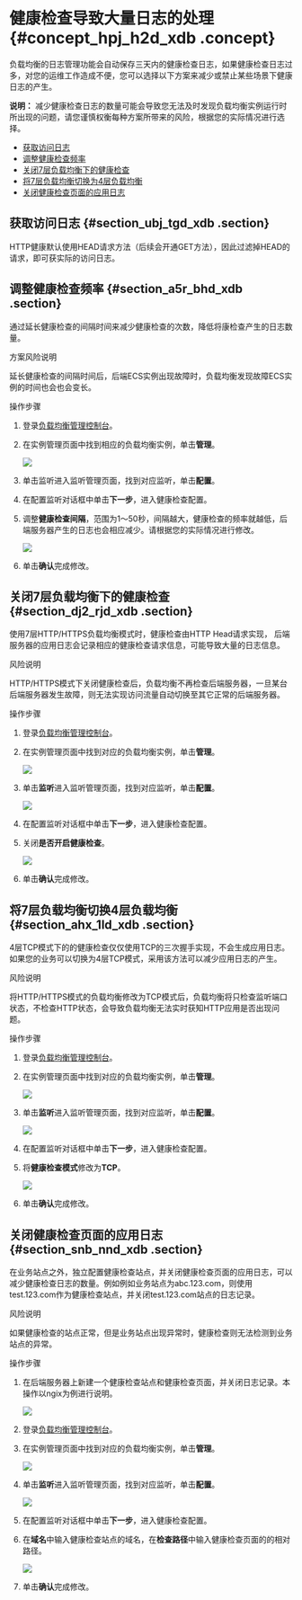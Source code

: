# 健康检查导致大量日志的处理 {#concept_hpj_h2d_xdb .concept}

负载均衡的日志管理功能会自动保存三天内的健康检查日志，如果健康检查日志过多，对您的运维工作造成不便，您可以选择以下方案来减少或禁止某些场景下健康日志的产生。

**说明：** 减少健康检查日志的数量可能会导致您无法及时发现负载均衡实例运行时所出现的问题，请您谨慎权衡每种方案所带来的风险，根据您的实际情况进行选择。

-   [获取访问日志](#section_ubj_tgd_xdb)
-   [调整健康检查频率](#section_a5r_bhd_xdb)
-   [关闭7层负载均衡下的健康检查](#section_dj2_rjd_xdb)
-   [将7层负载均衡切换为4层负载均衡](#section_ahx_1ld_xdb)
-   [关闭健康检查页面的应用日志](#section_snb_nnd_xdb)

## 获取访问日志 {#section_ubj_tgd_xdb .section}

HTTP健康默认使用HEAD请求方法（后续会开通GET方法），因此过滤掉HEAD的请求，即可获实际的访问日志。

## 调整健康检查频率 {#section_a5r_bhd_xdb .section}

通过延长健康检查的间隔时间来减少健康检查的次数，降低将康检查产生的日志数量。

方案风险说明

延长健康检查的间隔时间后，后端ECS实例出现故障时，负载均衡发现故障ECS实例的时间也会也会变长。

操作步骤

1.  登录[负载均衡管理控制台](https://slbnew.console.aliyun.com/)。
2.  在实例管理页面中找到相应的负载均衡实例，单击**管理**。

    ![](http://static-aliyun-doc.oss-cn-hangzhou.aliyuncs.com/assets/img/4302/15393432213386_zh-CN.png)

3.  单击监听进入监听管理页面，找到对应监听，单击**配置**。
4.  在配置监听对话框中单击**下一步**，进入健康检查配置。
5.  调整**健康检查间隔**，范围为1～50秒，间隔越大，健康检查的频率就越低，后端服务器产生的日志也会相应减少。请根据您的实际情况进行修改。

    ![](http://static-aliyun-doc.oss-cn-hangzhou.aliyuncs.com/assets/img/4302/15393432213390_zh-CN.png)

6.  单击**确认**完成修改。

## 关闭7层负载均衡下的健康检查 {#section_dj2_rjd_xdb .section}

使用7层HTTP/HTTPS负载均衡模式时，健康检查由HTTP Head请求实现， 后端服务器的应用日志会记录相应的健康检查请求信息，可能导致大量的日志信息。

风险说明

HTTP/HTTPS模式下关闭健康检查后，负载均衡不再检查后端服务器，一旦某台后端服务器发生故障，则无法实现访问流量自动切换至其它正常的后端服务器。

操作步骤

1.  登录[负载均衡管理控制台](https://slbnew.console.aliyun.com/)。
2.  在实例管理页面中找到对应的负载均衡实例，单击**管理**。

    ![](http://static-aliyun-doc.oss-cn-hangzhou.aliyuncs.com/assets/img/4302/15393432213386_zh-CN.png)

3.  单击**监听**进入监听管理页面，找到对应监听，单击**配置**。

    ![](http://static-aliyun-doc.oss-cn-hangzhou.aliyuncs.com/assets/img/4302/15393432223388_zh-CN.png)

4.  在配置监听对话框中单击**下一步**，进入健康检查配置。
5.  关闭**是否开启健康检查**。

    ![](http://static-aliyun-doc.oss-cn-hangzhou.aliyuncs.com/assets/img/4302/15393432223397_zh-CN.png)

6.  单击**确认**完成修改。

## 将7层负载均衡切换4层负载均衡 {#section_ahx_1ld_xdb .section}

4层TCP模式下的的健康检查仅仅使用TCP的三次握手实现，不会生成应用日志。如果您的业务可以切换为4层TCP模式，采用该方法可以减少应用日志的产生。

风险说明

将HTTP/HTTPS模式的负载均衡修改为TCP模式后，负载均衡将只检查监听端口状态，不检查HTTP状态，会导致负载均衡无法实时获知HTTP应用是否出现问题。

操作步骤

1.  登录[负载均衡管理控制台](https://slbnew.console.aliyun.com/)。
2.  在实例管理页面中找到对应的负载均衡实例，单击**管理**。

    ![](http://static-aliyun-doc.oss-cn-hangzhou.aliyuncs.com/assets/img/4302/15393432213386_zh-CN.png)

3.  单击**监听**进入监听管理页面，找到对应监听，单击**配置**。

    ![](http://static-aliyun-doc.oss-cn-hangzhou.aliyuncs.com/assets/img/4302/15393432223388_zh-CN.png)

4.  在配置监听对话框中单击**下一步**，进入健康检查配置。
5.  将**健康检查模式**修改为**TCP**。

    ![](http://static-aliyun-doc.oss-cn-hangzhou.aliyuncs.com/assets/img/4302/15393432223404_zh-CN.png)

6.  单击**确认**完成修改。

## 关闭健康检查页面的应用日志 {#section_snb_nnd_xdb .section}

在业务站点之外，独立配置健康检查站点，并关闭健康检查页面的应用日志，可以减少健康检查日志的数量。例如例如业务站点为abc.123.com，则使用test.123.com作为健康检查站点，并关闭test.123.com站点的日志记录。

风险说明

如果健康检查的站点正常，但是业务站点出现异常时，健康检查则无法检测到业务站点的异常。

操作步骤

1.  在后端服务器上新建一个健康检查站点和健康检查页面，并关闭日志记录。本操作以ngix为例进行说明。

    ![](http://static-aliyun-doc.oss-cn-hangzhou.aliyuncs.com/assets/img/4302/15393432223405_zh-CN.png)

2.  登录[负载均衡管理控制台](https://slbnew.console.aliyun.com/?spm=a2c63.o282931.a3.9.60c23195z3tLiU)。
3.  在实例管理页面中找到对应的负载均衡实例，单击**管理**。

    ![](http://static-aliyun-doc.oss-cn-hangzhou.aliyuncs.com/assets/img/4302/15393432213386_zh-CN.png)

4.  单击**监听**进入监听管理页面，找到对应监听，单击**配置**。

    ![](http://static-aliyun-doc.oss-cn-hangzhou.aliyuncs.com/assets/img/4302/15393432223388_zh-CN.png)

5.  在配置监听对话框中单击**下一步**，进入健康检查配置。
6.  在**域名**中输入健康检查站点的域名，在**检查路径**中输入健康检查页面的的相对路径。

    ![](http://static-aliyun-doc.oss-cn-hangzhou.aliyuncs.com/assets/img/4302/15393432223414_zh-CN.png)

7.  单击**确认**完成修改。

